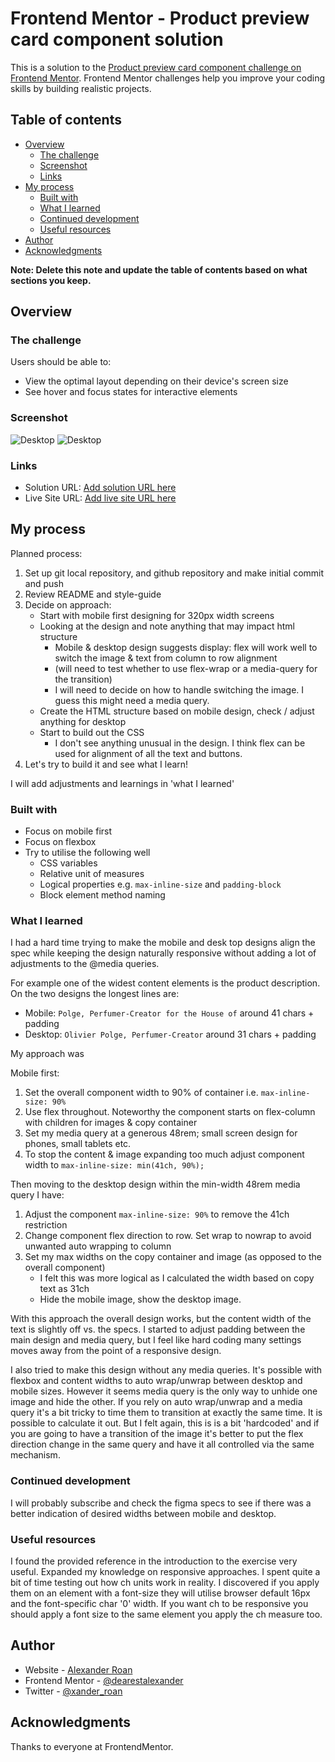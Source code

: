 # Frontend Mentor - Product preview card component solution

This is a solution to the [Product preview card component challenge on Frontend Mentor](https://www.frontendmentor.io/challenges/product-preview-card-component-GO7UmttRfa). Frontend Mentor challenges help you improve your coding skills by building realistic projects.

## Table of contents

- [Overview](#overview)
  - [The challenge](#the-challenge)
  - [Screenshot](#screenshot)
  - [Links](#links)
- [My process](#my-process)
  - [Built with](#built-with)
  - [What I learned](#what-i-learned)
  - [Continued development](#continued-development)
  - [Useful resources](#useful-resources)
- [Author](#author)
- [Acknowledgments](#acknowledgments)

**Note: Delete this note and update the table of contents based on what sections you keep.**

## Overview

### The challenge

Users should be able to:

- View the optimal layout depending on their device's screen size
- See hover and focus states for interactive elements

### Screenshot

![Desktop](./design/results-desktop.png)
![Desktop](./design/results-mobile.png)

### Links

- Solution URL: [Add solution URL here](https://your-solution-url.com)
- Live Site URL: [Add live site URL here](https://your-live-site-url.com)

## My process

Planned process:

1. Set up git local repository, and github repository and make initial commit and push
2. Review README and style-guide
3. Decide on approach:
    - Start with mobile first designing for 320px width screens
    - Looking at the design and note anything that may impact html structure
      - Mobile & desktop design suggests display: flex will work well to switch the image & text from column to row alignment
      - (will need to test whether to use flex-wrap or a media-query for the transition)
      - I will need to decide on how to handle switching the image. I guess this might need a media query.
    - Create the HTML structure based on mobile design, check / adjust anything for desktop
    - Start to build out the CSS
      - I don't see anything unusual in the design. I think flex can be used for alignment of all the text and buttons.
4. Let's try to build it and see what I learn!

I will add adjustments and learnings in 'what I learned'

### Built with

- Focus on mobile first
- Focus on flexbox
- Try to utilise the following well
  - CSS variables
  - Relative unit of measures
  - Logical properties e.g. `max-inline-size` and `padding-block`
  - Block element method naming

### What I learned

I had a hard time trying to make the mobile and desk top designs align the spec while keeping the design naturally responsive without adding a lot of adjustments to the @media queries.

For example one of the widest content elements is the product description. On the two designs the longest lines are:

- Mobile: `Polge, Perfumer-Creator for the House of` around 41 chars + padding
- Desktop: `Olivier Polge, Perfumer-Creator` around 31 chars + padding

My approach was

Mobile first:

1) Set the overall component width to 90% of container i.e. `max-inline-size: 90%`
2) Use flex throughout. Noteworthy the component starts on flex-column with children for images & copy container
3) Set my media query at a generous 48rem; small screen design for phones, small tablets etc.
4) To stop the content & image expanding too much adjust component width to `max-inline-size: min(41ch, 90%);`

Then moving to the desktop design within the min-width 48rem media query I have:

1) Adjust the component `max-inline-size: 90%` to remove the 41ch restriction
2) Change component flex direction to row. Set wrap to nowrap to avoid unwanted auto wrapping to column
3) Set my max widths on the copy container and image (as opposed to the overall component)
    - I felt this was more logical as I calculated the width based on copy text as 31ch
    - Hide the mobile image, show the desktop image.

With this approach the overall design works, but the content width of the text is slightly off vs. the specs. I started to adjust padding between the main design and media query, but I feel like hard coding many settings moves away from the point of a responsive design.

I also tried to make this design without any media queries. It's possible with flexbox and content widths to auto wrap/unwrap between desktop and mobile sizes. However it seems media query is the only way to unhide one image and hide the other. If you rely on auto wrap/unwrap and a media query it's a bit tricky to time them to transition at exactly the same time. It is possible to calculate it out. But I felt again, this is is a bit 'hardcoded' and if you are going to have a transition of the image it's better to put the flex direction change in the same query and have it all controlled via the same mechanism.

### Continued development

I will probably subscribe and check the figma specs to see if there was a better indication of desired widths between mobile and desktop.

### Useful resources

I found the provided reference in the introduction to the exercise very useful. Expanded my knowledge on responsive approaches. I spent quite a bit of time testing out how ch units work in reality. I discovered if you apply them on an element with a font-size they will utilise browser default 16px and the font-specific char '0' width. If you want ch to be responsive you should apply a font size to the same element you apply the ch measure too.

## Author

- Website - [Alexander Roan](https://www.alexroan.com)
- Frontend Mentor - [@dearestalexander](https://www.frontendmentor.io/profile/dearestalexander)
- Twitter - [@xander_roan](https://x.com/xander_roan)

## Acknowledgments

Thanks to everyone at FrontendMentor.
